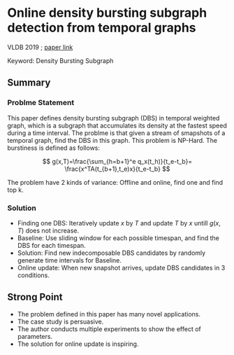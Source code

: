 # Online density bursting subgraph detection from temporal graphs

VLDB 2019
;
[paper link](http://www.vldb.org/pvldb/vol12/p2353-chu.pdf)

Keyword: Density Bursting Subgraph

## Summary

### Problme Statement

This paper defines density bursting subgraph (DBS) in temporal weighted graph, which is a subgraph that accumulates its density at the fastest speed during a time interval. The problme is that given a stream of smapshots of a temporal graph, find the DBS in this graph. This problem is NP-Hard. The burstiness is defined as follows:

$$ g(x,T)=\frac{\sum_{h=b+1}^e q_x(t_h)}{t_e-t_b}= \frac{x^TA(t_{b+1},t_e)x}{t_e-t_b} $$

The problem have 2 kinds of variance: Offline and online, find one and find top k.

### Solution

- Finding one DBS: Iteratively update $x$ by $T$ and update $T$ by $x$ untill $g(x,T)$ does not increase.
- Baseline: Use sliding window for each possible timespan, and find the DBS for each timespan.
- Solution: Find new indecomposable DBS candidates by randomly generate time intervals for Baseline.
- Online update: When new snapshot arrives, update DBS candidates in 3 conditions.

## Strong Point

- The problem defined in this paper has many novel applications.
- The case study is persuasive.
- The author conducts multiple experiments to show the effect of parameters.
- The solution for online update is inspiring.